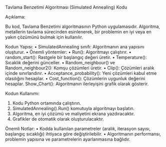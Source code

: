 Tavlama Benzetimi Algoritması (Simulated Annealing) Kodu

Açıklama:

Bu kod, Tavlama Benzetimi algoritmasının Python uygulamasıdır. Algoritma, metallerin tavlama sürecinden esinlenerek, bir problemin en iyi veya en yakın çözümünü bulmak için kullanılır.

Kodun Yapısı:
    •	SimulatedAnnealing sınıfı: Algoritmanın ana yapısını oluşturur.
    •	Önemli yöntemler:
    •	Run(): Algoritmayı çalıştırır.
    •	random_start(): Rastgele bir başlangıç değeri üretir.
    •	Temperature(): Sıcaklık değerini günceller.
    •	Random_neighbour() ve Random_neighbour2(): Komşu çözümleri üretir.
    •	Clip(): Çözümleri aralık içinde sınırlandırır.
    •	Acceptance_probability(): Yeni çözümleri kabul etme olasılığını hesaplar.
    •	Cost_function(): Çözümlerin uygunluk değerini hesaplar.
        Show_Chart(): Algoritmanın ilerleyişini grafik olarak gösterir.

        
Kodun Kullanımı:
1.	Kodu Python ortamında çalıştırın.
2.	SimulatedAnnealing().Run() komutuyla algoritmayı başlatın.
3.	Algoritma, en iyi çözümü ve maliyetini ekrana yazdıracaktır.
4.	Grafikler de otomatik olarak oluşturulacaktır.


Önemli Notlar:
•	Kodda kullanılan parametreler (aralık, iterasyon sayısı, başlangıç sıcaklığı) ihtiyaca göre değiştirilebilir.
•	Algoritmanın performansı, problemin yapısına ve parametrelerin ayarlanmasına bağlıdır.
